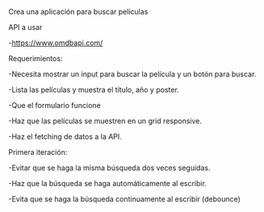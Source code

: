 Crea una aplicación para buscar películas

API a usar 

-https://www.omdbapi.com/


Requerimientos: 

-Necesita mostrar un input para buscar la película y un botón para buscar.

-Lista las películas y muestra el título, año y poster.

-Que el formulario funcione

-Haz que las películas se muestren en un grid responsive.

-Haz el fetching de datos a la API.

Primera iteración:

-Evitar que se haga la misma búsqueda dos veces seguidas.

-Haz que la búsqueda se haga automáticamente al escribir.

-Evita que se haga la búsqueda continuamente al escribir (debounce)
